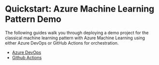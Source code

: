 # Quickstart: Azure Machine Learning Pattern Demo

The following guides walk you through deploying a demo project for the classical machine learning pattern with Azure Machine Learning using either Azure DevOps or GitHub Actions for orchestration. 

* [Azure DevOps ](/documentation/quickstart/quickstart_ado.md)
* [Github Actions](/documentation/quickstart/quickstart_gha.md)
